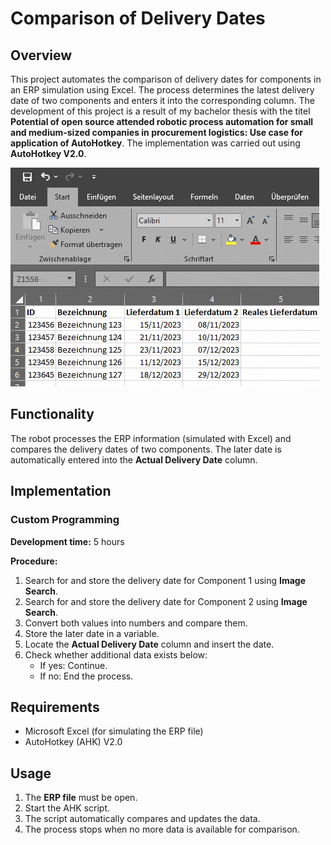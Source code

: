 # Comparison of Delivery Dates

## Overview
This project automates the comparison of delivery dates for components in an ERP simulation using Excel. 
The process determines the latest delivery date of two components and enters it into the corresponding column.
The development of this project is a result of my bachelor thesis with the titel 
**Potential of open source attended robotic process automation for small and medium-sized companies in procurement logistics:
Use case for application of AutoHotkey**.
The implementation was carried out using **AutoHotkey V2.0**.

![alt text](https://github.com/VN4bit/2_dates_comparison/blob/e7f608fb13f703fd1d9395d8838efcd6d53b676a/excel.gif)

## Functionality
The robot processes the ERP information (simulated with Excel) and compares the delivery dates of two components. The later date is automatically entered into the **Actual Delivery Date** column.

## Implementation
### Custom Programming
**Development time:** 5 hours

**Procedure:**
1. Search for and store the delivery date for Component 1 using **Image Search**.
2. Search for and store the delivery date for Component 2 using **Image Search**.
3. Convert both values into numbers and compare them.
4. Store the later date in a variable.
5. Locate the **Actual Delivery Date** column and insert the date.
6. Check whether additional data exists below:
   - If yes: Continue.
   - If no: End the process.

## Requirements
- Microsoft Excel (for simulating the ERP file)
- AutoHotkey (AHK) V2.0

## Usage
1. The **ERP file** must be open.
2. Start the AHK script.
3. The script automatically compares and updates the data.
4. The process stops when no more data is available for comparison.
